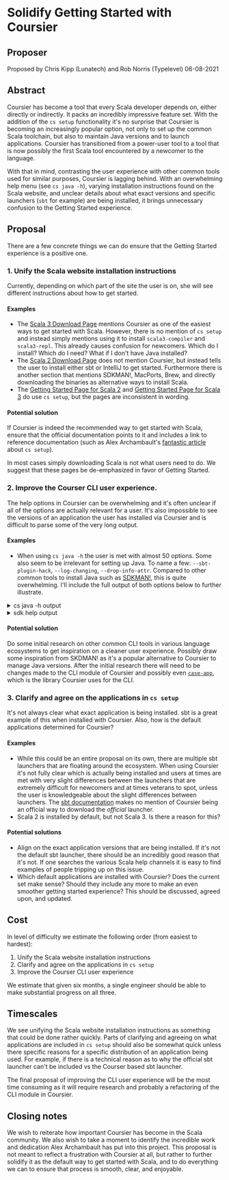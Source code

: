 # Solidify Getting Started with Coursier

## Proposer

Proposed by Chris Kipp (Lunatech) and Rob Norris (Typelevel) 06-08-2021

## Abstract

Coursier has become a tool that every Scala developer depends on, either directly or indirectly. 
It packs an incredibly impressive feature set. With the
addition of the `cs setup` functionality it's no surprise that Coursier is becoming an
increasingly popular option, not only to set up the common Scala toolchain,
but also to maintain Java versions and to launch applications. Coursier has
transitioned from a power-user tool to a tool that is now possibly the first
Scala tool encountered by a newcomer to the language.

With that in mind, contrasting the user experience with other common tools used
for similar purposes, Coursier is lagging behind. With an overwhelming
help menu (see `cs java -h`), varying installation instructions found on the
Scala website, and unclear details about what exact versions and specific
launchers (`sbt` for example) are being installed, it brings unnecessary
confusion to the Getting Started experience.

## Proposal

There are a few concrete things we can do ensure that the Getting Started experience is a
positive one.

### 1. Unify the Scala website installation instructions

Currently, depending on which part of the site the user is on, she will see different
instructions about how to get started.

#### Examples

- The [Scala 3 Download Page](https://scala-lang.org/download/scala3.html) 
    mentions Coursier as one of the easiest ways to get started with
    Scala. However, there is no mention of `cs setup` and instead simply
    mentions using it to install `scala3-compiler` and `scala3-repl`. This
    already causes confusion for newcomers. Which do I install? Which do I need?
    What if I don't have Java installed?
- The [Scala 2 Download Page](https://scala-lang.org/download/scala2.html) does not mention Coursier, 
    but instead tells the user to install either sbt or IntelliJ
    to get started. Furthermore there is another section that mentions SDKMAN!,
    MacPorts, Brew, and directly downloading the binaries as alternative ways to
    install Scala.
- The [Getting Started Page for Scala 2](https://docs.scala-lang.org/getting-started/index.html) 
    and [Getting Started Page for Scala 3](https://docs.scala-lang.org/scala3/getting-started.html) 
    do use `cs setup`, but the pages are inconsistent in wording.

#### Potential solution

If Coursier is indeed the recommended way to get started with Scala, ensure that the official
documentation points to it and includes a link to reference documentation (such as Alex Archambault's
[fantastic
article](https://alexarchambault.github.io/posts/2020-09-21-cs-setup.html) about
`cs setup`).

In most cases simply downloading Scala is not what users need to do. We suggest that these pages be
de-emphasized in favor of Getting Started.

### 2. Improve the Courser CLI user experience.

The help options in Coursier can be overwhelming and it's often unclear if all of
the options are actually relevant for a user. It's also impossible to see the
versions of an application the user has installed via Coursier and is difficult to
parse some of the very long output.

#### Examples

- When using `cs java -h` the user is met with almost 50 options. Some also seem to
    be irrelevant for setting up Java. To name a few: `--sbt-plugin-hack`,
    `--log-changing`, `--drop-info-attr`. Compared to other common tools to
    install Java such as [SDKMAN!](https://sdkman.io/), this is quite
    overwhelming. I'll include the full output of both options below to further
    illustrate.

<details>
<summary>cs java -h output</summary>
<br>

```
❯ cs java -h
Command: java
Usage: cs java
  --installed  <bool>
  --available  <bool>
  --jvm  <string?>
  --jvm-dir  <string?>
  --system-jvm  <bool?>
  --local-only  <bool>
  --update  <bool>
  --jvm-index  <string?>
  --repository | -r  <maven|sonatype:$repo|ivy2local|bintray:$org/$repo|bintray-ivy:$org/$repo|typesafe:ivy-$repo|typesafe:$repo|sbt-plugin:$repo|scala-integration|scala-nightlies|ivy:$pattern|jitpack|clojars|jcenter|apache:$repo>
        Repository - for multiple repositories, separate with comma and/or add this option multiple times (e.g. -r central,ivy2local -r sonatype:snapshots, or equivalently -r central,ivy2local,sonatype:snapshots)
  --no-default  <bool>
        Do not add default repositories (~/.ivy2/local, and Central)
  --sbt-plugin-hack  <bool>
        Modify names in Maven repository paths for sbt plugins
  --drop-info-attr  <bool>
        Drop module attributes starting with 'info.' - these are sometimes used by projects built with sbt
  --channel  <org:name>
        Channel for apps
  --default-channels  <bool>
        Add default channels
  --contrib  <bool>
        Add contrib channel
  --file-channels  <bool>
        Add channels read from the configuration directory
  --repository | -r  <maven|sonatype:$repo|ivy2local|bintray:$org/$repo|bintray-ivy:$org/$repo|typesafe:ivy-$repo|typesafe:$repo|sbt-plugin:$repo|scala-integration|scala-nightlies|ivy:$pattern|jitpack|clojars|jcenter|apache:$repo>
        Repository - for multiple repositories, separate with comma and/or add this option multiple times (e.g. -r central,ivy2local -r sonatype:snapshots, or equivalently -r central,ivy2local,sonatype:snapshots)
  --no-default  <bool>
        Do not add default repositories (~/.ivy2/local, and Central)
  --sbt-plugin-hack  <bool>
        Modify names in Maven repository paths for sbt plugins
  --drop-info-attr  <bool>
        Drop module attributes starting with 'info.' - these are sometimes used by projects built with sbt
  --channel  <org:name>
        Channel for apps
  --default-channels  <bool>
        Add default channels
  --contrib  <bool>
        Add contrib channel
  --file-channels  <bool>
        Add channels read from the configuration directory
  --cache  <string?>
        Cache directory (defaults to environment variable COURSIER_CACHE, or ~/.cache/coursier/v1 on Linux and ~/Library/Caches/Coursier/v1 on Mac)
  --mode | -m  <offline|update-changing|update|missing|force>
        Download mode (default: missing, that is fetch things missing from cache)
  --ttl | -l  <duration>
        TTL duration (e.g. "24 hours")
  --parallel | -n  <int>
        Maximum number of parallel downloads (default: 6)
  --checksum  <checksum1,checksum2,...>
        Checksum types to check - end with none to allow for no checksum validation if no checksum is available, example: SHA-256,SHA-1,none
  --retry-count  <int>
        Retry limit for Checksum error when fetching a file
  --cache-file-artifacts | --cfa  <bool>
        Flag that specifies if a local artifact should be cached.
  --follow-http-to-https-redirect  <bool>
        Whether to follow http to https redirections
  --credentials  <host(realm) user:pass|host user:pass>
        Credentials to be used when fetching metadata or artifacts. Specify multiple times to pass multiple credentials. Alternatively, use the COURSIER_CREDENTIALS environment variable
  --credential-file  <string*>
        Path to credential files to read credentials from
  --use-env-credentials  <bool>
        Whether to read credentials from COURSIER_CREDENTIALS (env) or coursier.credentials (Java property), along those passed with --credentials and --credential-file
  --quiet | -q  <counter>
        Quiet output
  --verbose | -v  <counter>
        Increase verbosity (specify several times to increase more)
  --progress | -P  <bool>
        Force display of progress bars
  --log-changing  <bool>
        Log changing artifacts
  --log-channel-version | --log-index-version | --log-jvm-index-version  <bool>
        Log app channel or JVM index version
  --env  <bool>
  --disable-env | --disable  <bool>
  --setup  <bool>
  --user-home  <string?>
```

</details>


<details>
<summary>sdk help output</summary>
<br>

```
❯ sdk help

Usage: sdk <command> [candidate] [version]
       sdk offline <enable|disable>

   commands:
       install   or i    <candidate> [version] [local-path]
       uninstall or rm   <candidate> <version>
       list      or ls   [candidate]
       use       or u    <candidate> <version>
       config
       default   or d    <candidate> [version]
       home      or h    <candidate> <version>
       env       or e    [init|install|clear]
       current   or c    [candidate]
       upgrade   or ug   [candidate]
       version   or v
       broadcast or b
       help
       offline           [enable|disable]
       selfupdate        [force]
       update
       flush             [archives|tmp|broadcast|version]

   candidate  :  the SDK to install: groovy, scala, grails, gradle, kotlin, etc.
                 use list command for comprehensive list of candidates
                 eg: $ sdk list
   version    :  where optional, defaults to latest stable if not provided
                 eg: $ sdk install groovy
   local-path :  optional path to an existing local installation
                 eg: $ sdk install groovy 2.4.13-local /opt/groovy-2.4.13
```

</details>


#### Potential solution

Do some initial research on other common CLI tools in various language
ecosystems to get inspiration on a cleaner user experience. Possibly draw
some inspiration from SKDMAN! as it's a popular alternative to Coursier to
manage Java versions. After the initial research there will need to be
changes made to the CLI module of Coursier and possibly even
[`case-app`](https://github.com/alexarchambault/case-app), which is the library
Coursier uses for the CLI.

### 3. Clarify and agree on the applications in `cs setup`

It's not always clear what exact application is being installed. sbt is a great
example of this when installed with Coursier. Also, how is the default
applications determined for Coursier?

#### Examples

- While this could be an entire proposal on its own, there are multiple
    sbt launchers that are floating around the ecosystem. When using Coursier
    it's not fully clear which is actually being installed and users at times
    are met with very slight differences between the launchers that are
    extremely difficult for newcomers and at times veterans to spot, unless the
    user is knowledgeable about the slight differences between launchers. The [sbt
    documentation](https://www.scala-sbt.org/download.html) makes no mention of
    Coursier being an official way to download the _official_ launcher.
- Scala 2 is installed by default, but not Scala 3. Is there a reason for this?

#### Potential solutions

- Align on the exact application versions that are being installed. If it's not the default
    sbt launcher, there should be an incredibly good reason that it's not. If
    one searches the various Scala help channels it is easy to find examples of
    people tripping up on this issue.
- Which default applications are installed with Coursier? Does the current set
    make sense? Should they include any more to make an even smoother getting
    started experience? This should be discussed, agreed upon, and updated.

## Cost

In level of difficulty we estimate the following order (from easiest to hardest):

1. Unify the Scala website installation instructions
2. Clarify and agree on the applications in `cs setup`
3. Improve the Courser CLI user experience

We estimate that given six months, a single engineer should be able to make substantial progress on all three.

## Timescales

We see unifying the Scala website installation instructions as something that
could be done rather quickly. Parts of clarifying and agreeing on what
applications are included in `cs setup` should also be somewhat quick unless
there specific reasons for a specific distribution of an application being used.
For example, if there is a technical reason as to why the official sbt launcher
can't be included vs the Courser based sbt launcher.

The final proposal of improving the CLI user experience will be the most time
consuming as it will require research and probably a refactoring of the CLI
module in Coursier.

## Closing notes

We wish to reiterate how important Coursier has become in the Scala community. We
also wish to take a moment to identify the incredible work and
dedication Alex Archambault has put into this project. This proposal is not
meant to reflect a frustration with Coursier at all, but rather to further
solidify it as the default way to get started with Scala, and to do everything we
can to ensure that process is smooth, clear, and enjoyable.
